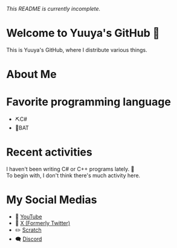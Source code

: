 _This README is currently incomplete._

# Welcome to Yuuya's GitHub 👋
This is Yuuya's GitHub, where I distribute various things.

# About Me

# Favorite programming language
* ⛏️C#
* 🧰BAT

# Recent activities
I haven't been writing C# or C++ programs lately. 🛌
<br>To begin with, I don't think there's much activity here.

# My Social Medias
* 🎥 [YouTube](https://www.youtube.com/@YuuyaCh)
* 🦢 [X (Formerly Twitter)](https://x.com/MainYuuya)
* ✏️ [Scratch](https://scratch.mit.edu/users/Yuuya20061202/)
* 🗨️ [Discord](https://discord.gg/6Ph2fr43sC)


<!--
**YuuyaGitHub/YuuyaGitHub** is a ✨ _special_ ✨ repository because its `README.md` (this file) appears on your GitHub profile.

Here are some ideas to get you started:

- 🔭 I’m currently working on ...
- 🌱 I’m currently learning ...
- 👯 I’m looking to collaborate on ...
- 🤔 I’m looking for help with ...
- 💬 Ask me about ...
- 📫 How to reach me: ...
- 😄 Pronouns: ...
- ⚡ Fun fact: ...
-->
